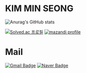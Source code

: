 <!-- ### Hi there 👋

<!--
**fischl05/fischl05** is a ✨ _special_ ✨ repository because its `README.md` (this file) appears on your GitHub profile.

Here are some ideas to get you started:

- 🔭 I’m currently working on ...
- 🌱 I’m currently learning ...
- 👯 I’m looking to collaborate on ...
- 🤔 I’m looking for help with ...
- 💬 Ask me about ...
- 📫 How to reach me: ...
- 😄 Pronouns: ...
- ⚡ Fun fact: ...
-->

# KIM MIN SEONG

![Anurag's GitHub stats](https://github-readme-stats.vercel.app/api?username=fischl05&show_icons=true&theme=prussian)

 [![Solved.ac 프로필](http://mazassumnida.wtf/api/v2/generate_badge?boj=jooktkkjoo20)](https://solved.ac/jooktkkjoo20) 
 [![mazandi profile](http://mazandi.herokuapp.com/api?handle=jooktkkjoo20&theme=basic)](https://solved.ac/jooktkkjoo20)

# Mail
[![Gmail Badge](https://img.shields.io/badge/Gmail-d14836?style=flat-square&logo=Gmail&logoColor=white&link=mailto:kimsh1691@gmail.com)](mailto:jooktkkjoo20@gmail.com)
[![Naver Badge](https://img.shields.io/badge/Naver-03C75A?style=flat-square&logo=Naver&logoColor=white&link=mailto:rlatngus1691@naver.com)](mailto:mimsenjoo20@naver.com)
